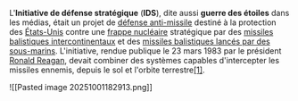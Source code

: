 L'**Initiative de défense stratégique** (**IDS**), dite aussi **guerre des étoiles** dans les médias, était un projet de [défense anti-missile](https://fr.wikipedia.org/wiki/D%C3%A9fense_antimissile "Défense antimissile") destiné à la protection des [États-Unis](https://fr.wikipedia.org/wiki/%C3%89tats-Unis "États-Unis") contre une [frappe nucléaire](https://fr.wikipedia.org/wiki/Guerre_nucl%C3%A9aire "Guerre nucléaire") stratégique par des [missiles balistiques intercontinentaux](https://fr.wikipedia.org/wiki/Missile_balistique_intercontinental "Missile balistique intercontinental") et des [missiles balistiques lancés par des sous-marins](https://fr.wikipedia.org/wiki/Missile_mer-sol_balistique_strat%C3%A9gique "Missile mer-sol balistique stratégique"). L'initiative, rendue publique le 23 mars 1983 par le président [Ronald Reagan](https://fr.wikipedia.org/wiki/Ronald_Reagan "Ronald Reagan"), devait combiner des systèmes capables d'intercepter les missiles ennemis, depuis le sol et l'orbite terrestre[[1]](https://fr.wikipedia.org/wiki/Initiative_de_d%C3%A9fense_strat%C3%A9gique#cite_note-:0-1).

![[Pasted image 20251001182913.png]]
